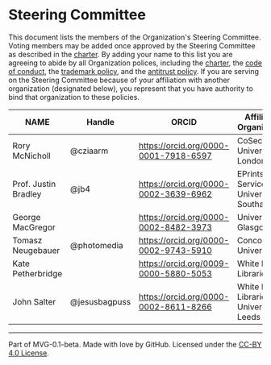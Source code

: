 # Steering Committee

This document lists the members of the Organization's Steering Committee. Voting members may be added once approved by the Steering Committee as described in the [charter](./CHARTER.md). By adding your name to this list you are agreeing to abide by all Organization polices, including the [charter](./CHARTER.md), the [code of conduct](./CODE-OF-CONDUCT.md), the [trademark policy](./TRADEMARKS.md), and the [antitrust policy](./ANTITRUST.md). If you are serving on the Steering Committee because of your affiliation with another organization (designated below), you represent that you have authority to bind that organization to these policies.

| **NAME** | **Handle** | **ORCID** | **Affiliated Organization** | **ROR** |
| --- | --- | --- | --- | --- |
| Rory McNicholl | @cziaarm | https://orcid.org/0000-0001-7918-6597 | CoSector, University of London | https://ror.org/04cw6st05 |
| Prof. Justin Bradley | @jb4 | https://orcid.org/0000-0002-3639-6962 | EPrints Services, University of Southampton |  https://ror.org/01ryk1543 |
| George MacGregor |  | https://orcid.org/0000-0002-8482-3973 | University of Glasgow |  https://ror.org/00vtgdb53 |
| Tomasz Neugebauer | @photomedia | https://orcid.org/0000-0002-9743-5910 | Concordia University | https://ror.org/0420zvk78 |
| Kate Petherbridge |  | https://orcid.org/0009-0000-5880-5053 | White Rose Libraries |  |
| John Salter | @jesusbagpuss | https://orcid.org/0000-0002-8611-8266 | White Rose Libraries / University of Leeds | https://ror.org/024mrxd33 |

---
Part of MVG-0.1-beta.
Made with love by GitHub. Licensed under the [CC-BY 4.0 License](https://creativecommons.org/licenses/by/4.0/).
